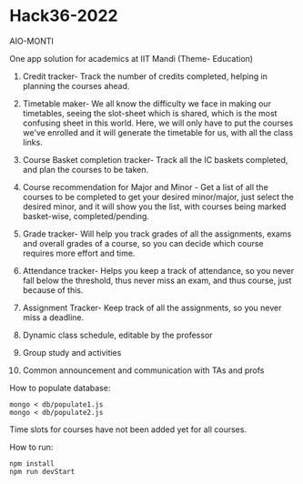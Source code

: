# Hack36-2022

AIO-MONTI

One app solution for academics at IIT Mandi
(Theme- Education)

1. Credit tracker- Track the number of credits completed, helping in planning the courses ahead. 
2. Timetable maker- We all know the difficulty we face in making our timetables, seeing the slot-sheet which is shared, which is the most confusing sheet in this world. Here, we will only have to put the courses we've enrolled and it will generate the timetable for us, with all the class links.
  
4. Course Basket completion tracker- Track all the IC baskets completed, and plan the courses to be taken. 
5. Course recommendation for Major and Minor - Get a list of all the courses to be completed to get your desired minor/major, just select the desired minor, and it will show you the list, with courses being marked basket-wise, completed/pending. 
6. Grade tracker- Will help you track grades of all the assignments, exams and overall grades of a course, so you can decide which course requires more effort and time.
7. Attendance tracker- Helps you keep a track of attendance, so you never fall below the threshold, thus never miss an exam, and thus course, just because of this.
8. Assignment Tracker- Keep track of all the assignments, so you never miss a deadline.
9. Dynamic class schedule, editable by the professor
10. Group study and activities 
11. Common announcement and communication with TAs and profs

How to populate database:
```
mongo < db/populate1.js
mongo < db/populate2.js
```
Time slots for courses have not been added yet for all courses.

How to run:
```
npm install
npm run devStart
```
